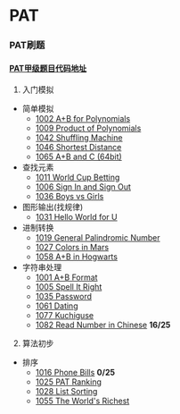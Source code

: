 # PAT
### PAT刷题
#### [PAT甲级题目代码地址](https://github.com/ChengXinyun/PAT/tree/main/code)
1. 入门模拟
  - 简单模拟
    - [1002	A+B for Polynomials](https://pintia.cn/problem-sets/994805342720868352/problems/994805526272000000)
    - [1009	Product of Polynomials](https://pintia.cn/problem-sets/994805342720868352/problems/994805509540921344)
    - [1042 Shuffling Machine](https://pintia.cn/problem-sets/994805342720868352/problems/994805442671132672)
    - [1046 Shortest Distance](https://pintia.cn/problem-sets/994805342720868352/problems/994805435700199424)
    - [1065 A+B and C (64bit)](https://pintia.cn/problem-sets/994805342720868352/problems/994805406352654336)
  - 查找元素
    - [1011 World Cup Betting](https://pintia.cn/problem-sets/994805342720868352/problems/994805504927186944)
    - [1006 Sign In and Sign Out](https://pintia.cn/problem-sets/994805342720868352/problems/994805516654460928)
    - [1036 Boys vs Girls](https://pintia.cn/problem-sets/994805342720868352/problems/994805453203030016)
  - 图形输出(找规律)
    - [1031 Hello World for U](https://pintia.cn/problem-sets/994805342720868352/problems/994805462535356416)
  - 进制转换
    - [1019 General Palindromic Number](https://pintia.cn/problem-sets/994805342720868352/problems/994805487143337984)
    - [1027 Colors in Mars](https://pintia.cn/problem-sets/994805342720868352/problems/994805470349344768)
    - [1058 A+B in Hogwarts](https://pintia.cn/problem-sets/994805342720868352/problems/994805416519647232)
  - 字符串处理
    - [1001	A+B Format](https://pintia.cn/problem-sets/994805342720868352/problems/994805528788582400)
    - [1005 Spell It Right](https://pintia.cn/problem-sets/994805342720868352/problems/994805519074574336)
    - [1035 Password](https://pintia.cn/problem-sets/994805342720868352/problems/994805454989803520)
    - [1061 Dating](https://pintia.cn/problem-sets/994805342720868352/problems/994805411985604608)
    - [1077 Kuchiguse](https://pintia.cn/problem-sets/994805342720868352/problems/994805390896644096)
    - [1082 Read Number in Chinese](https://pintia.cn/problem-sets/994805342720868352/problems/994805385053978624)  **16/25**
2. 算法初步
  - 排序
    - [1016 Phone Bills](https://pintia.cn/problem-sets/994805342720868352/problems/994805493648703488)   **0/25**
    - [1025 PAT Ranking](https://pintia.cn/problem-sets/994805342720868352/problems/994805474338127872)
    - [1028 List Sorting](https://pintia.cn/problem-sets/994805342720868352/problems/994805468327690240)
    - [1055 The World's Richest](https://pintia.cn/problem-sets/994805342720868352/problems/994805421066272768)
